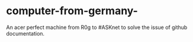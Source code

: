 # computer-from-germany-
An acer perfect machine from R0g to #ASKnet to solve the issue of github documentation.
